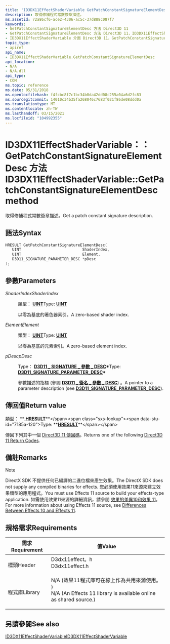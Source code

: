 ```yaml
---
title: 'ID3DX11EffectShaderVariable GetPatchConstantSignatureElementDesc 方法 (D3dx11effect .h) '
description: 取得修補程式常數簽章描述。
ms.assetid: 72a86cf6-ace2-4306-ac5c-37d888c087f7
keywords:
- GetPatchConstantSignatureElementDesc 方法 Direct3D 11
- GetPatchConstantSignatureElementDesc 方法 Direct3D 11，ID3DX11EffectShaderVariable 介面
- ID3DX11EffectShaderVariable 介面 Direct3D 11，GetPatchConstantSignatureElementDesc 方法
topic_type:
- apiref
api_name:
- ID3DX11EffectShaderVariable.GetPatchConstantSignatureElementDesc
api_location:
- N/A
- N/A.dll
api_type:
- COM
ms.topic: reference
ms.date: 05/31/2018
ms.openlocfilehash: f4fcbc8f7c1bc34b0da42dd08c255a04a6d2fc83
ms.sourcegitcommit: 14010c34b35fa268046c7683f021f86de08ddd0a
ms.translationtype: MT
ms.contentlocale: zh-TW
ms.lasthandoff: 03/15/2021
ms.locfileid: "104992355"
---
```

# <a name="id3dx11effectshadervariablegetpatchconstantsignatureelementdesc-method"></a><span data-ttu-id="7185a-106">ID3DX11EffectShaderVariable：： GetPatchConstantSignatureElementDesc 方法</span><span class="sxs-lookup"><span data-stu-id="7185a-106">ID3DX11EffectShaderVariable::GetPatchConstantSignatureElementDesc method</span></span>

<span data-ttu-id="7185a-107">取得修補程式常數簽章描述。</span><span class="sxs-lookup"><span data-stu-id="7185a-107">Get a patch constant signature description.</span></span>

## <a name="syntax"></a><span data-ttu-id="7185a-108">語法</span><span class="sxs-lookup"><span data-stu-id="7185a-108">Syntax</span></span>


```C++
HRESULT GetPatchConstantSignatureElementDesc(
   UINT                           ShaderIndex,
   UINT                           Element,
   D3D11_SIGNATURE_PARAMETER_DESC *pDesc
);
```



## <a name="parameters"></a><span data-ttu-id="7185a-109">參數</span><span class="sxs-lookup"><span data-stu-id="7185a-109">Parameters</span></span>

<dl> <dt>

<span data-ttu-id="7185a-110">*ShaderIndex*</span><span class="sxs-lookup"><span data-stu-id="7185a-110">*ShaderIndex*</span></span> 
</dt> <dd>

<span data-ttu-id="7185a-111">類型： **[ **UINT**](/windows/desktop/WinProg/windows-data-types)**</span><span class="sxs-lookup"><span data-stu-id="7185a-111">Type: **[**UINT**](/windows/desktop/WinProg/windows-data-types)**</span></span>

<span data-ttu-id="7185a-112">以零為基底的著色器索引。</span><span class="sxs-lookup"><span data-stu-id="7185a-112">A zero-based shader index.</span></span>

</dd> <dt>

<span data-ttu-id="7185a-113">*Element*</span><span class="sxs-lookup"><span data-stu-id="7185a-113">*Element*</span></span> 
</dt> <dd>

<span data-ttu-id="7185a-114">類型： **[ **UINT**](/windows/desktop/WinProg/windows-data-types)**</span><span class="sxs-lookup"><span data-stu-id="7185a-114">Type: **[**UINT**](/windows/desktop/WinProg/windows-data-types)**</span></span>

<span data-ttu-id="7185a-115">以零為基底的元素索引。</span><span class="sxs-lookup"><span data-stu-id="7185a-115">A zero-based element index.</span></span>

</dd> <dt>

<span data-ttu-id="7185a-116">*pDesc*</span><span class="sxs-lookup"><span data-stu-id="7185a-116">*pDesc*</span></span> 
</dt> <dd>

<span data-ttu-id="7185a-117">Type： **[ **D3D11 \_ SIGNATURE \_ 參數 \_ DESC**](/windows/desktop/api/D3D11Shader/ns-d3d11shader-d3d11_signature_parameter_desc)\***</span><span class="sxs-lookup"><span data-stu-id="7185a-117">Type: **[**D3D11\_SIGNATURE\_PARAMETER\_DESC**](/windows/desktop/api/D3D11Shader/ns-d3d11shader-d3d11_signature_parameter_desc)\***</span></span>

<span data-ttu-id="7185a-118">參數描述的指標 (參閱 [**D3D11 \_ 簽名 \_ 參數 \_ DESC**](/windows/desktop/api/D3D11Shader/ns-d3d11shader-d3d11_signature_parameter_desc)) 。</span><span class="sxs-lookup"><span data-stu-id="7185a-118">A pointer to a parameter description (see [**D3D11\_SIGNATURE\_PARAMETER\_DESC**](/windows/desktop/api/D3D11Shader/ns-d3d11shader-d3d11_signature_parameter_desc)).</span></span>

</dd> </dl>

## <a name="return-value"></a><span data-ttu-id="7185a-119">傳回值</span><span class="sxs-lookup"><span data-stu-id="7185a-119">Return value</span></span>

<span data-ttu-id="7185a-120">類型： **[ **HRESULT**](https://msdn.microsoft.com/library/Bb401631(v=MSDN.10).aspx)**</span><span class="sxs-lookup"><span data-stu-id="7185a-120">Type: **[**HRESULT**](https://msdn.microsoft.com/library/Bb401631(v=MSDN.10).aspx)**</span></span>

<span data-ttu-id="7185a-121">傳回下列其中一個 [Direct3D 11 傳回碼](d3d11-graphics-reference-returnvalues.md)。</span><span class="sxs-lookup"><span data-stu-id="7185a-121">Returns one of the following [Direct3D 11 Return Codes](d3d11-graphics-reference-returnvalues.md).</span></span>

## <a name="remarks"></a><span data-ttu-id="7185a-122">備註</span><span class="sxs-lookup"><span data-stu-id="7185a-122">Remarks</span></span>

> [!Note]  
> <span data-ttu-id="7185a-123">DirectX SDK 不提供任何已編譯的二進位檔來產生效果。</span><span class="sxs-lookup"><span data-stu-id="7185a-123">The DirectX SDK does not supply any compiled binaries for effects.</span></span> <span data-ttu-id="7185a-124">您必須使用效果11來源來建立效果類型的應用程式。</span><span class="sxs-lookup"><span data-stu-id="7185a-124">You must use Effects 11 source to build your effects-type application.</span></span> <span data-ttu-id="7185a-125">如需使用效果11來源的詳細資訊，請參閱 [效果的差異10和效果 11](d3d11-graphics-programming-guide-effects-differences.md)。</span><span class="sxs-lookup"><span data-stu-id="7185a-125">For more information about using Effects 11 source, see [Differences Between Effects 10 and Effects 11](d3d11-graphics-programming-guide-effects-differences.md).</span></span>

 

## <a name="requirements"></a><span data-ttu-id="7185a-126">規格需求</span><span class="sxs-lookup"><span data-stu-id="7185a-126">Requirements</span></span>



| <span data-ttu-id="7185a-127">需求</span><span class="sxs-lookup"><span data-stu-id="7185a-127">Requirement</span></span> | <span data-ttu-id="7185a-128">值</span><span class="sxs-lookup"><span data-stu-id="7185a-128">Value</span></span> |
|--------------------|----------------------------------------------------------------------------------------------------------------------------------------------|
| <span data-ttu-id="7185a-129">標頭</span><span class="sxs-lookup"><span data-stu-id="7185a-129">Header</span></span><br/>  | <dl> <span data-ttu-id="7185a-130"><dt>D3dx11effect。h</dt></span><span class="sxs-lookup"><span data-stu-id="7185a-130"><dt>D3dx11effect.h</dt></span></span> </dl>                                                    |
| <span data-ttu-id="7185a-131">程式庫</span><span class="sxs-lookup"><span data-stu-id="7185a-131">Library</span></span><br/> | <dl> <span data-ttu-id="7185a-132"><dt>N/A (效果11程式庫可在線上作為共用來源使用。 ) </dt></span><span class="sxs-lookup"><span data-stu-id="7185a-132"><dt>N/A (An Effects 11 library is available online as shared source.)</dt></span></span> </dl> |



## <a name="see-also"></a><span data-ttu-id="7185a-133">另請參閱</span><span class="sxs-lookup"><span data-stu-id="7185a-133">See also</span></span>

<dl> <dt>

[<span data-ttu-id="7185a-134">ID3DX11EffectShaderVariable</span><span class="sxs-lookup"><span data-stu-id="7185a-134">ID3DX11EffectShaderVariable</span></span>](id3dx11effectshadervariable.md)
</dt> </dl>

 

